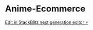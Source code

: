 # Anime-Ecommerce

[Edit in StackBlitz next generation editor ⚡️](https://stackblitz.com/~/github.com/IAmShivay/Anime-Ecommerce)